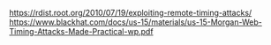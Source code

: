 https://rdist.root.org/2010/07/19/exploiting-remote-timing-attacks/
https://www.blackhat.com/docs/us-15/materials/us-15-Morgan-Web-Timing-Attacks-Made-Practical-wp.pdf
